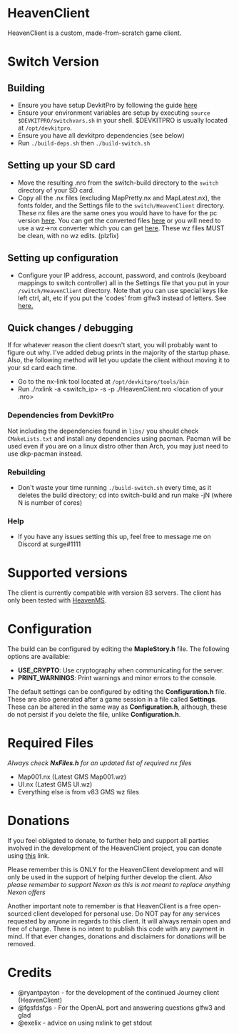 # HeavenClient
HeavenClient is a custom, made-from-scratch game client.

# Switch Version

## Building
- Ensure you have setup DevkitPro by following the guide [here](https://switchbrew.org/wiki/Setting_up_Development_Environment)
- Ensure your environment variables are setup by executing ```source $DEVKITPRO/switchvars.sh``` in your shell. $DEVKITPRO is usually located at ```/opt/devkitpro```.
- Ensure you have all devkitpro dependencies (see below)
- Run ```./build-deps.sh``` then ```./build-switch.sh```

## Setting up your SD card
- Move the resulting .nro from the switch-build directory to the ```switch``` directory of your SD card.
- Copy all the .nx files (excluding MapPretty.nx and MapLatest.nx), the fonts folder, and the Settings file to the ```switch/HeavenClient``` directory. These nx files are the same ones you would have to have for the pc version [here](https://github.com/ryantpayton/HeavenClient). You can get the converted files [here](https://drive.google.com/file/d/14mujxsm0e4rM0yt029wjabW92dnRX_O7) or you will need to use a wz->nx converter which you can get [here](https://drive.google.com/file/d/1Mk3Kq1lY4NTMqylN5sn0-DQNAcoZZRYH/view?usp=sharing). These wz files MUST be clean, with no wz edits. (plzfix)

## Setting up configuration
- Configure your IP address, account, password, and controls (keyboard mappings to switch controller) all in the Settings file that you put in your ```/switch/HeavenClient``` directory. Note that you can use special keys like left ctrl, alt, etc if you put the 'codes' from glfw3 instead of letters. See [here.](https://github.com/lain3d/glfw/blob/4373905b73468c3f884f3a2560b592521a5a923e/include/GLFW/glfw3.h#L361)

## Quick changes / debugging 
If for whatever reason the client doesn't start, you will probably want to figure out why. I've added debug prints in the majority of the startup phase. Also, the following method will let you update the client without moving it to your sd card each time.
- Go to the nx-link tool located at ```/opt/devkitpro/tools/bin```
- Run ./nxlink -a <switch_ip> -s -p ./HeavenClient.nro <location of your .nro>

### Dependencies from DevkitPro 
Not including the dependencies found in ```libs/``` you should check ```CMakeLists.txt``` and install any dependencies using pacman. Pacman will be used even if you are on a linux distro other than Arch, you may just need to use dkp-pacman instead.

### Rebuilding
- Don't waste your time running ```./build-switch.sh``` every time, as it deletes the build directory; cd into switch-build and run make -jN (where N is number of cores)

### Help
- If you have any issues setting this up, feel free to message me on Discord at surge#1111

# Supported versions
The client is currently compatible with version 83 servers.
The client has only been tested with [HeavenMS](https://github.com/ronancpl/HeavenMS).

# Configuration
The build can be configured by editing the **MapleStory.h** file. The following options are available:
- **USE_CRYPTO**: Use cryptography when communicating for the server.
- **PRINT_WARNINGS**: Print warnings and minor errors to the console.

The default settings can be configured by editing the **Configuration.h** file. These are also generated after a game session in a file called **Settings**. These can be altered in the same way as **Configuration.h**, although, these do not persist if you delete the file, unlike **Configuration.h**.

# Required Files
*Always check **NxFiles.h** for an updated list of required nx files*
- Map001.nx (Latest GMS Map001.wz)
- UI.nx (Latest GMS UI.wz)
- Everything else is from v83 GMS wz files

# Donations
If you feel obligated to donate, to further help and support all parties involved in the development of the HeavenClient project, you can donate using [this](https://paypal.me/pools/c/8frYNoobcY) link.

Please remember this is ONLY for the HeavenClient development and will only be used in the support of helping further develop the client. *Also please remember to support Nexon as this is not meant to replace anything Nexon offers*

Another important note to remember is that HeavenClient is a free open-sourced client developed for personal use. Do NOT pay for any services requested by anyone in regards to this client. It will always remain open and free of charge. There is no intent to publish this code with any payment in mind. If that ever changes, donations and disclaimers for donations will be removed.

# Credits
- @ryantpayton - for the development of the continued Journey client (HeavenClient)
- @fgsfdsfgs - For the OpenAL port and answering questions glfw3 and glad
- @exelix - advice on using nxlink to get stdout 
